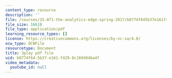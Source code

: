 ```yaml
---
content_type: resource
description: ''
file: /courses/15-071-the-analytics-edge-spring-2017/b0774f645b37e161f4298c169494ba4f_uxNfDiKmZ5M.pdf
file_size: 16618
file_type: application/pdf
learning_resource_types: []
license: https://creativecommons.org/licenses/by-nc-sa/4.0/
ocw_type: OCWFile
resourcetype: Document
title: 3play pdf file
uid: b0774f64-5b37-e161-f429-8c169494ba4f
video_metadata:
  youtube_id: null
---
```

